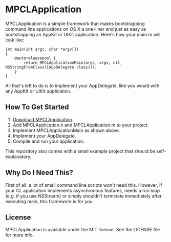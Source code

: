 # MPCLApplication
MPCLApplication is a simple framework that makes bootstrapping command line applications on OS X a one-liner and just
as easy as bootstrapping an AppKit or UIKit application. Here's how your main.m will look like:

```objc
int main(int argc, char *argv[])
{
    @autoreleasepool {
        return MPCLApplicationMain(argc, argv, nil, NSStringFromClass([AppDelegate class]));
    }
}
```

All that's left to do is to implement your AppDelegate, like you would with any AppKit or UIKit application.

## How To Get Started
1. [Download MPCLApplication](https://github.com/matthiasplappert/MPCLApplication/archive/master.zip).
2. Add MPCLApplication.h and MPCLApplication.m to your project.
3. Implement MPCLApplicationMain as shown above.
4. Implement your AppDelegate.
5. Compile and run your application.

This repository also comes with a small example project that should be self-explanatory.

## Why Do I Need This?
First of all: a lot of small command line scripts won't need this. However, if your CL application implements
asynchronous features, needs a run loop (e.g. if you use NSStream) or simply shouldn't terminate immediately after
executing main, this framework is for you.

## License
MPCLApplication is available under the MIT license. See the LICENSE file for more info.
